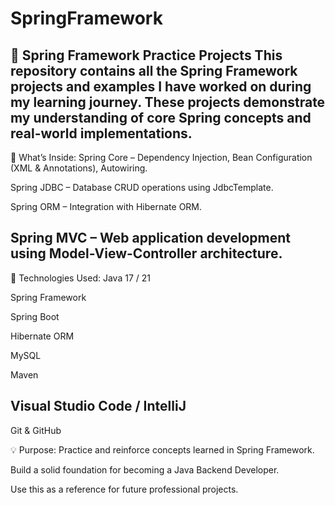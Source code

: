 # SpringFramework
🌱 Spring Framework Practice Projects
This repository contains all the Spring Framework projects and examples I have worked on during my learning journey. These projects demonstrate my understanding of core Spring concepts and real-world implementations.
---------------------------------------------------------------------------------------------------------------
📁 What’s Inside:
Spring Core – Dependency Injection, Bean Configuration (XML & Annotations), Autowiring.

Spring JDBC – Database CRUD operations using JdbcTemplate.

Spring ORM – Integration with Hibernate ORM.

Spring MVC – Web application development using Model-View-Controller architecture.
---------------------------------------------------------------------------------------------------------------
🔧 Technologies Used:
Java 17 / 21

Spring Framework

Spring Boot

Hibernate ORM

MySQL

Maven

Visual Studio Code / IntelliJ
---------------------------------------------------------------------------------------------------------------
Git & GitHub

💡 Purpose:
Practice and reinforce concepts learned in Spring Framework.

Build a solid foundation for becoming a Java Backend Developer.

Use this as a reference for future professional projects.
